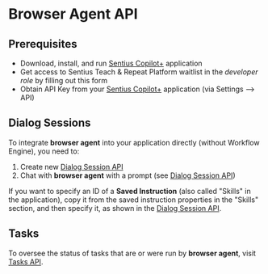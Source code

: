 # Browser Agent API

## Prerequisites
* Download, install, and run [Sentius Copilot+](platform-components/applications/sentius-copilot-plus.md) application
* Get access to Sentius Teach & Repeat Platform waitlist in the *developer role* by filling out this form
* Obtain API Key from your [Sentius Copilot+](platform-components/applications/sentius-copilot-plus.md) application (via Settings --> API)

## Dialog Sessions

To integrate **browser agent** into your application directly (without Workflow Engine), you need to:

1. Create new [Dialog Session API](api/dialog-sessions.md)
2. Chat with **browser agent** with a prompt (see [Dialog Session API](api/dialog-sessions.md))

If you want to specify an ID of a **Saved Instruction** (also called "Skills" in the application), copy it from the saved instruction properties in the "Skills" section, and then specify it, as shown in the [Dialog Session API](api/dialog-sessions.md).

## Tasks

To oversee the status of tasks that are or were run by **browser agent**, visit [Tasks API](api/tasks.md).